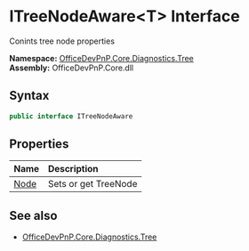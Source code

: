 # ITreeNodeAware&lt;T&gt; Interface  
 Conints tree node properties   

**Namespace:** [OfficeDevPnP.Core.Diagnostics.Tree](OfficeDevPnP.Core.Diagnostics.Tree.md)  
**Assembly:** OfficeDevPnP.Core.dll  
## Syntax
```C#
public interface ITreeNodeAware
```
## Properties
|**Name**|**Description**|
|:-----|:-----|
| [Node](OfficeDevPnP.Core.Diagnostics.Tree.ITreeNodeAware_cdcab78f.Node.md) | Sets or get TreeNode
## See also
- [OfficeDevPnP.Core.Diagnostics.Tree](OfficeDevPnP.Core.Diagnostics.Tree.md)
